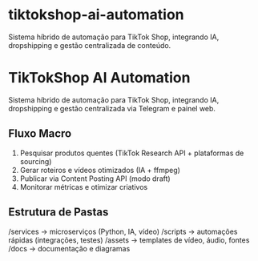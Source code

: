 # tiktokshop-ai-automation
Sistema híbrido de automação para TikTok Shop, integrando IA, dropshipping e gestão centralizada de conteúdo.

# TikTokShop AI Automation

Sistema híbrido de automação para TikTok Shop, integrando IA, dropshipping e gestão centralizada via Telegram e painel web.

## Fluxo Macro
1. Pesquisar produtos quentes (TikTok Research API + plataformas de sourcing)
2. Gerar roteiros e vídeos otimizados (IA + ffmpeg)
3. Publicar via Content Posting API (modo draft)
4. Monitorar métricas e otimizar criativos

## Estrutura de Pastas
/services  -> microserviços (Python, IA, vídeo)
/scripts   -> automações rápidas (integrações, testes)
/assets    -> templates de vídeo, áudio, fontes
/docs      -> documentação e diagramas
